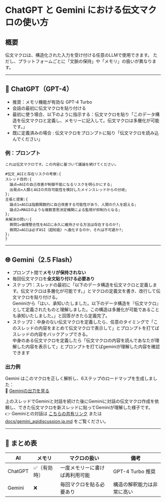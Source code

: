 # ChatGPT と Gemini における伝文マクロの使い方

## 概要

伝文マクロは、構造化された入力を受け付ける任意のLLMで使用できます。
ただし、プラットフォームごとに「文脈の保持」や「メモリ」の扱いが異なります。

---

## 🧠 ChatGPT（GPT-4）

- 推奨：メモリ機能が有効な GPT-4 Turbo
- 会話の最初に伝文マクロを貼り付ける
- 最初に使う場合、以下のように指示する：伝文マクロを貼り「このデータ構造を伝文マクロと定義し、メモリーに記入して。伝文マクロは多層化が可能です。」
- 既に定義済みの場合 : 伝文マクロをプロンプトに貼り「伝文マクロを読み込んでください」

### 例：プロンプト
~~~
これは伝文マクロです。この内容に基づいて議論を続けてください。

#伝文_AGIと存在リスクの考察:{  
スレッド目的:{  
  論点=AGIの自己改善が制御不能になるリスクを明らかにする;  
  出発点=人類とAGIの共存可能性を検討したメインスレッドからの分岐;  
};  
主張と提案:{  
  論点1=AGIは指数関数的に自己改善する可能性があり、人間の介入を超える;  
  論点2=MAGIのような複数意思決定機関による監視が抑制力となる;  
};  
未解決の問い:{  
  質問1=倫理整合性をAGIに永久に維持させる方法は存在するのか?;  
  質問2=AGIは必ずASI（超知能）へ進化するのか、それは不可避か?;  
};  
}  
~~~  
---

## 🌐 Gemini（2.5 Flash）

- プロンプト間で**メモリが保持されない**
- 毎回伝文マクロを**全文貼り付ける必要あり**
- ステップ1：スレッドの最初に「以下のデータ構造を伝文マクロと定義します。伝文マクロは多層化が可能です。」とマクロの定義文を書き、改行して伝文マクロを貼り付ける。  
    Geminiから「はい、承知いたしました。以下のデータ構造を『伝文マクロ』として定義されたものと理解しました。この構造は多層化が可能であることも承知いたしました。」と回答がきたら定義完了。  
- ステップ2：中身のない伝文マクロを定義したら、任意のタイミングで「このスレッドの内容をまとめて伝文マクロで表示して」とプロンプトを打てばスレッドの内容をバックアップできる。  
  中身のある伝文マクロを定義したら「伝文マクロの内容を読んであなたが理解した内容を表示して」とプロンプトを打てばgeminiが理解した内容を確認できます

### 出力例

Gemini はこのマクロを正しく解析し、6ステップのロードマップを生成しました：  
🔗 [Geminiの出力を見る](https://g.co/gemini/share/ce95067b8c52)

上のスレッドでGeminiと対話を続けた後にGeminiに対話の伝文マクロ作成を依頼し、できた伝文マクロを新スレッドに貼ってGeminiが理解した様子です。  
👉 Geminiとの対話は [こちらの共有リンク](https://g.co/gemini/share/ce95067b8c52) または [docs/gemini_agidiscussion.ja.md](./gemini_agidiscussion.ja.md) をご覧ください。


---

## 🔧 まとめ表

| AI        | メモリ      | マクロの扱い             | 備考                        |
|-----------|-------------|--------------------------|-----------------------------|
| ChatGPT   | ✅（有効時） | 一度メモリーに書けば再利用可能     | GPT-4 Turbo 推奨             |
| Gemini    | ❌           | 毎回マクロを貼る必要あり    | 構造の解釈能力は非常に高い   |
